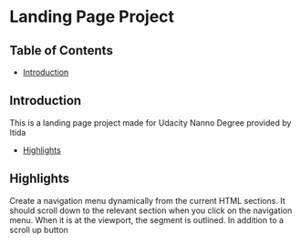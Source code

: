 # Landing Page Project

## Table of Contents

* [Introduction](#Introduction)

## Introduction

This is a landing page project made for Udacity Nanno Degree provided by Itida

* [Highlights](#Highlights)

## Highlights

Create a navigation menu dynamically from the current HTML sections. 
It should scroll down to the relevant section when you click on the navigation menu. 
When it is at the viewport, the segment is outlined.
In addition to a scroll up button 